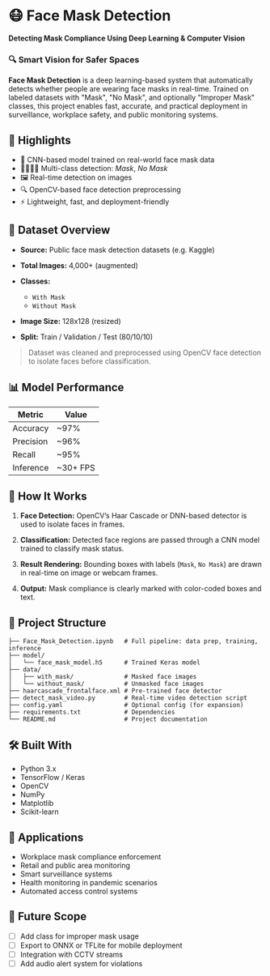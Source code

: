 # 😷 Face Mask Detection

**Detecting Mask Compliance Using Deep Learning & Computer Vision**




### 🔍 Smart Vision for Safer Spaces

**Face Mask Detection** is a deep learning-based system that automatically detects whether people are wearing face masks in real-time. Trained on labeled datasets with "Mask", "No Mask", and optionally "Improper Mask" classes, this project enables fast, accurate, and practical deployment in surveillance, workplace safety, and public monitoring systems.




## 🚀 Highlights

* 🎯 CNN-based model trained on real-world face mask data
* 👨‍👩‍👧‍👦 Multi-class detection: *Mask*, *No Mask*
* 🖼️ Real-time detection on images 
* 🔍 OpenCV-based face detection preprocessing
* ⚡ Lightweight, fast, and deployment-friendly




## 📁 Dataset Overview

* **Source:** Public face mask detection datasets (e.g. Kaggle)
* **Total Images:** 4,000+ (augmented)
* **Classes:**

  * `With Mask`
  * `Without Mask`
* **Image Size:** 128x128 (resized)
* **Split:** Train / Validation / Test (80/10/10)

> Dataset was cleaned and preprocessed using OpenCV face detection to isolate faces before classification.




## 📊 Model Performance

| Metric    | Value     |
| --------- | --------- |
| Accuracy  | \~97%     |
| Precision | \~96%     |
| Recall    | \~95%     |
| Inference | \~30+ FPS |




## 🧠 How It Works

1. **Face Detection:**
   OpenCV’s Haar Cascade or DNN-based detector is used to isolate faces in frames.

2. **Classification:**
   Detected face regions are passed through a CNN model trained to classify mask status.

3. **Result Rendering:**
   Bounding boxes with labels (`Mask`, `No Mask`) are drawn in real-time on image or webcam frames.

4. **Output:**
   Mask compliance is clearly marked with color-coded boxes and text.




## 📂 Project Structure

```
├── Face_Mask_Detection.ipynb   # Full pipeline: data prep, training, inference
├── model/
│   └── face_mask_model.h5      # Trained Keras model
├── data/
│   ├── with_mask/              # Masked face images
│   └── without_mask/           # Unmasked face images
├── haarcascade_frontalface.xml # Pre-trained face detector
├── detect_mask_video.py        # Real-time video detection script
├── config.yaml                 # Optional config (for expansion)
├── requirements.txt            # Dependencies
└── README.md                   # Project documentation
```




## 🛠️ Built With

* Python 3.x
* TensorFlow / Keras
* OpenCV
* NumPy
* Matplotlib
* Scikit-learn




## 🧭 Applications

* Workplace mask compliance enforcement
* Retail and public area monitoring
* Smart surveillance systems
* Health monitoring in pandemic scenarios
* Automated access control systems




## 🧩 Future Scope

* [ ] Add class for improper mask usage
* [ ] Export to ONNX or TFLite for mobile deployment
* [ ] Integration with CCTV streams
* [ ] Add audio alert system for violations
